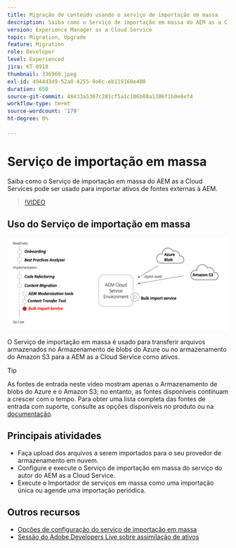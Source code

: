 ```yaml
---
title: Migração de conteúdo usando o serviço de importação em massa
description: Saiba como o Serviço de importação em massa do AEM as a Cloud Services pode ser usado para importar ativos de fontes externas à AEM.
version: Experience Manager as a Cloud Service
topic: Migration, Upgrade
feature: Migration
role: Developer
level: Experienced
jira: KT-8918
thumbnail: 336969.jpeg
exl-id: 4944d3d9-52a0-4255-9e6c-eb119160e400
duration: 650
source-git-commit: 48433a5367c281cf5a1c106b08a1306f1b0e8ef4
workflow-type: tm+mt
source-wordcount: '179'
ht-degree: 0%

---
```


# Serviço de importação em massa

Saiba como o Serviço de importação em massa do AEM as a Cloud Services pode ser usado para importar ativos de fontes externas à AEM.



>[!VIDEO](https://video.tv.adobe.com/v/336969?quality=12&learn=on)

## Uso do Serviço de importação em massa

![Ciclo de vida do Serviço de Importação em Massa](../assets/bulk-import-service.png)

O Serviço de importação em massa é usado para transferir arquivos armazenados no Armazenamento de blobs do Azure ou no armazenamento do Amazon S3 para a AEM as a Cloud Service como ativos.

>[!TIP]
>
> As fontes de entrada neste vídeo mostram apenas o Armazenamento de blobs do Azure e o Amazon S3; no entanto, as fontes disponíveis continuam a crescer com o tempo. Para obter uma lista completa das fontes de entrada com suporte, consulte as opções disponíveis no produto ou na [documentação](https://experienceleague.adobe.com/docs/experience-manager-cloud-service/content/assets/manage/add-assets.html?lang=pt-BR#bulk-upload).

## Principais atividades

+ Faça upload dos arquivos a serem importados para o seu provedor de armazenamento em nuvem.
+ Configure e execute o Serviço de importação em massa do serviço do autor do AEM as a Cloud Service.
+ Execute o Importador de serviços em massa como uma importação única ou agende uma importação periódica.

## Outros recursos

+ [Opções de configuração do serviço de importação em massa](https://experienceleague.adobe.com/docs/experience-manager-cloud-service/content/assets/manage/add-assets.html?lang=pt-BR#configure-bulk-ingestor-tool)
+ [Sessão do Adobe Developers Live sobre assimilação de ativos](https://experienceleague.adobe.com/docs/adobe-developers-live-events/events/2021/feb2021/asset-bulk-ingestion.html?lang=pt-BR)


